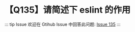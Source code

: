 # 【Q135】请简述下 eslint 的作用


::: tip Issue
欢迎在 Gtihub Issue 中回答此问题: [Issue 135](https://github.com/kangyana/daily-question/issues/135)
:::


